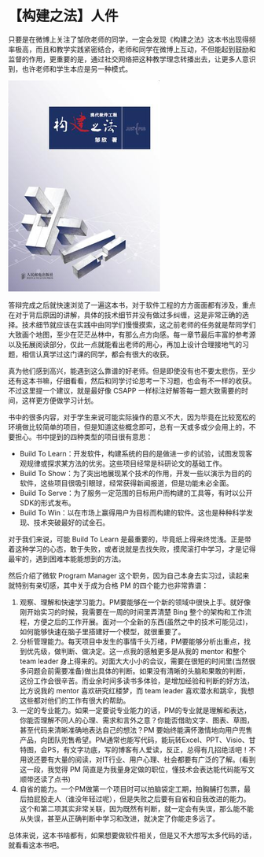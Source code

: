 # 【构建之法】人件

只要是在微博上关注了邹欣老师的同学，一定会发现《构建之法》这本书出现得频率极高，而且和教学实践紧密结合，老师和同学在微博上互动，不但能起到鼓励和监督的作用，更重要的是，通过社交网络把这种教学理念转播出去，让更多人意识到，也许老师和学生本应是另一种模式。

![humanware](./_resources/humanware.jpg)

答辩完成之后就快速浏览了一遍这本书，对于软件工程的方方面面都有涉及，重点在对于背后原因的讲解，具体的技术细节并没有做过多纠缠，这是非常正确的选择。技术细节就应该在实践中由同学们慢慢摸索，这之前老师的任务就是帮同学们大致画个地图，至少在茫茫丛林中，有那么点方向感。每一章节最后丰富的参考源以及拓展阅读部分，仅此一点就能看出老师的用心，再加上设计合理接地气的习题，相信认真学过这门课的同学，都会有很大的收获。

真为他们感到高兴，能遇到这么靠谱的好老师。但是即使没有也不要太悲伤，至少还有这本书嘛，仔细看看，然后和同学讨论思考一下习题，也会有不一样的收获。不过这里提一个建议，就是最好像 CSAPP 一样标注好解答每一题大致需要的时间，这样更方便做学习计划。

书中的很多内容，对于学生来说可能实际操作的意义不大，因为毕竟在比较宽松的环境做比较简单的项目，但是知道这些概念即可，总有一天或多或少会用上的，不要担心。书中提到的四种类型的项目很有意思：

+ Build To Learn：开发软件，构建系统的目的是做进一步的试验，试图发现客观规律或探求某方法的优劣。这些项目经常是科研论文的基础工作。
+ Build To Show：为了突出地展现某个技术的作用，开发一些以演示为目的的软件，这些项目很吸引眼球，经常获得新闻报道，但是功能未必全面。
+ Build To Serve：为了服务一定范围的目标用户而构建的工具等，有时以公开SDK的形式发布。
+ Build To Win：以在市场上赢得用户为目标而构建的软件。这也是种种科学发现、技术突破最好的试金石。

对于我们来说，可能 Build To Learn 是最重要的，毕竟纸上得来终觉浅。正是带着这种学习的心态，敢于失败，或者说就是去找失败，摸爬滚打中学习，才是记得最牢的，遇到困难本能能想到的方法。

然后介绍了微软 Program Manager 这个职务，因为自己本身去实习过，读起来就特别有亲切感，其中关于成为合格 PM 的四个能力也非常靠谱：

1. 观察、理解和快速学习能力。PM要能够在一个新的领域中很快上手。就好像刚开始实习的时候，我需要在一周的时间里弄清楚 Bing 整个的架构和工作流程，方便之后的工作开展。面对一个全新的东西(虽然之中的技术可能见过)，如何能够快速在脑子里搭建好一个模型，就很重要了。
2. 分析管理能力。每天项目中发生的事情千头万绪，PM要能够分析出重点，找到优先级，做判断、做决定。这一点我的感触更多是从我的 mentor 和整个 team leader 身上得来的。对面大大小小的会议，需要在很短的时间里(当然很多问题会前需要准备)做出具体的判断。如果没有清晰的头脑和果敢的判断，这份工作会很辛苦。而业余时间多读书多体验，是增加经验和判断的好方法，比方说我的 mentor 喜欢研究红楼梦，而 team leader 喜欢潜水和跳伞，我想这些都对他们的工作有很大的帮助。
3. 一定的专业能力。如果一定要说专业能力的话，PM的专业就是理解和表达，你能否理解不同人的心理、需求和言外之意？你能否借助文字、图表、草图，甚至代码来清晰准确地表达自己的想法？PM 要始终能满怀激情地向用户兜售产品，向团队兜售希望。PM通常也能写代码，能玩转Excel、PPT、Visio、甘特图，会PS，有文字功底，写的博客有人爱读，反正，总得有几招绝活吧！不用说还要有大量的阅读，对IT行业、用户心理、社会都要有广泛的了解。(看到这一段，我觉得 PM 简直是为我量身定做的职位，懂技术会表达能代码能写文顺带还读了点书)
4. 自省的能力。一个PM做第一个项目时可以拍脑袋定工期，拍胸脯打包票，最后拍屁股走人（谁没年轻过呢），但是失败之后要有自省和自我改进的能力。这个和第二项其实非常关联，因为既然有判断，就一定会有失误，那么能不能从失误，甚至从正确判断中学习和改进，就决定了你能走多远了。

总体来说，这本书啥都有，如果想要做软件相关，但是又不大想写太多代码的话，就看看这本书吧。
